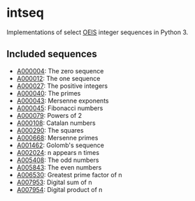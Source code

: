 # intseq
Implementations of select [OEIS](http://oeis.org/) integer sequences in Python 3.

## Included sequences
- [A000004](http://oeis.org/A000004): The zero sequence
- [A000012](http://oeis.org/A000012): The one sequence
- [A000027](http://oeis.org/A000027): The positive integers
- [A000040](http://oeis.org/A000040): The primes
- [A000043](http://oeis.org/A000043): Mersenne exponents
- [A000045](http://oeis.org/A000045): Fibonacci numbers
- [A000079](http://oeis.org/A000079): Powers of 2
- [A000108](http://oeis.org/A000108): Catalan numbers
- [A000290](http://oeis.org/A000290): The squares
- [A000668](http://oeis.org/A000668): Mersenne primes
- [A001462](http://oeis.org/A001462): Golomb's sequence
- [A002024](http://oeis.org/A002024): n appears n times
- [A005408](http://oeis.org/A005408): The odd numbers
- [A005843](http://oeis.org/A005843): The even numbers
- [A006530](http://oeis.org/A006530): Greatest prime factor of n
- [A007953](http://oeis.org/A007953): Digital sum of n
- [A007954](http://oeis.org/A007954): Digital product of n
